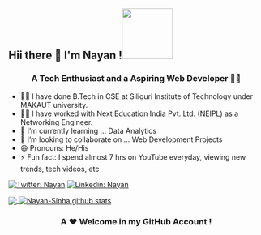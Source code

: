 <h2><a id="user-content" class="anchor" aria-hidden="true" href="#hi"></a> Hii there 👋 I'm Nayan !<img
            src="https://media4.giphy.com/media/ujrj9aoOdNvXO/200w.webp?cid=ecf05e47jrjwamzhe80kct51tclqqo69iwnxhjkyh7syb2of&rid=200w.webp"
            width="100" data-canonical-src="https://media.giphy.com/media/mGcNjsfWAjY5AEZNw6/giphy.gif"
            style="max-width:100%;"></a></h2>
<h3 align="center">A Tech Enthusiast and a Aspiring Web Developer 👨‍💻</h3>
<link rel="stylesheet" href="https://cdnjs.cloudflare.com/ajax/libs/font-awesome/4.7.0/css/font-awesome.min.css">
            
   - 👨‍🎓 I have done B.Tech in CSE at Siliguri Institute of Technology under MAKAUT university.
   - 👨‍💻 I have worked with Next Education India Pvt. Ltd. (NEIPL) as a Networking Engineer.
   - 🌱 I’m currently learning ... Data Analytics
   - 👯 I’m looking to collaborate on ... Web Development Projects 
   - 😄 Pronouns: He/His
   - ⚡ Fun fact: I spend almost 7 hrs on YouTube everyday, viewing new trends, tech videos, etc  

[![Twitter: Nayan](https://img.shields.io/twitter/follow/Nayan?style=social)](https://twitter.com/Nayan_Kr_Sinha)
[![Linkedin: Nayan](https://img.shields.io/badge/-Nayan-blue?style=flat-square&logo=Linkedin&logoColor=white&link=https://www.linkedin.com/in/nayan-kumar-sinha-046bb31b6/)](https://www.linkedin.com/in/nayan-kumar-sinha-046bb31b6/)

<a href="https://github.com/Nayan-Sinha">
  <img align="center" src="https://github-readme-stats.vercel.app/api/top-langs/?username=Nayan-Sinha&theme=light&hide_langs_below=1" />
</a>

<a href="https://github.com/Nayan-Sinha">
 <img align="center" src="https://github-readme-stats.vercel.app/api?username=Nayan-Sinha&show_icons=true&theme=cobalt_height=27" alt="Nayan-Sinha github stats"/>
</a>
<div align="center"> 
            
            
          


### A ❤️ Welcome in my GitHub Account !

</div>







<!--Here are some ideas to get you started:

- 🔭 I’m currently working on ...
- 🌱 I’m currently learning ...
- 👯 I’m looking to collaborate on ...
- 🤔 I’m looking for help with ...
- 💬 Ask me about ...
- 📫 How to reach me: ...
- 😄 Pronouns: ...
- ⚡ Fun fact: ...
-->
